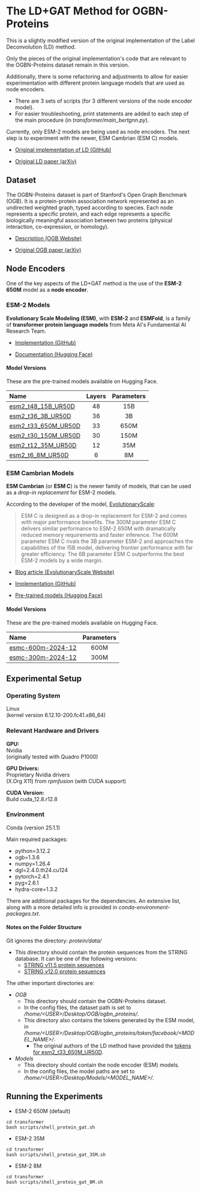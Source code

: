 # The LD+GAT Method for OGBN-Proteins

This is a slightly modified version of the original implementation of the Label Deconvolution (LD) method.

Only the pieces of the original implementation's code that are relevant to the OGBN-Proteins dataset remain in this version.

Additionally, there is some refactoring and adjustments to allow for easier experimentation with different protein language models that are used as node encoders.
- There are 3 sets of scripts (for 3 different versions of the node encoder model).
- For easier troubleshooting, print statements are added to each step of the main procedure (in *transformer/main_bertgnn.py*).

Currently, only ESM-2 models are being used as node encoders. The next step is to experiment with the newer, ESM Cambrian (ESM C) models.

- [Original implementation of LD (GitHub)](https://github.com/MIRALab-USTC/LD)

- [Original LD paper (arXiv)](http://arxiv.org/abs/2309.14907)

## Dataset

The OGBN-Proteins dataset is part of Stanford's Open Graph Benchmark (OGB). It is a protein-protein association network represented as an undirected weighted graph, typed according to species. Each node represents a specific protein, and each edge represents a specific biologically meaningful association between two proteins (physical interaction, co-expression, or homology).

- [Description (OGB Website)](https://ogb.stanford.edu/docs/nodeprop/#ogbn-proteins)

- [Original OGB paper (arXiv)](https://arxiv.org/pdf/2005.00687)

## Node Encoders

One of the key aspects of the LD+GAT method is the use of the **ESM-2 650M** model as a **node encoder**.

### ESM-2 Models

**Evolutionary Scale Modeling (ESM)**, with **ESM-2** and **ESMFold**, is a family of **transformer protein language models** from Meta AI's Fundamental AI Research Team.

- [Implementation (GitHub)](https://github.com/facebookresearch/esm)

- [Documentation (Hugging Face)](https://huggingface.co/docs/transformers/en/model_doc/esm)

#### Model Versions

These are the pre-trained models available on Hugging Face.

| Name                | Layers     | Parameters |
| :------------------ | :--------: | :--------: |
| [esm2_t48_15B_UR50D](https://huggingface.co/facebook/esm2_t48_15B_UR50D)  | 48         | 15B        |
| [esm2_t36_3B_UR50D](https://huggingface.co/facebook/esm2_t36_3B_UR50D)   | 36         | 3B         |
| [esm2_t33_650M_UR50D](https://huggingface.co/facebook/esm2_t33_650M_UR50D) | 33         | 650M       |
| [esm2_t30_150M_UR50D](https://huggingface.co/facebook/esm2_t30_150M_UR50D) | 30         | 150M       |
| [esm2_t12_35M_UR50D](https://huggingface.co/facebook/esm2_t12_35M_UR50D)  | 12         | 35M        |
| [esm2_t6_8M_UR50D](https://huggingface.co/facebook/esm2_t6_8M_UR50D)    | 6          | 8M         |

### ESM Cambrian Models

**ESM Cambrian** (or **ESM C**) is the newer family of models, that can be used as a *drop-in replacement* for ESM-2 models.

According to the developer of the model, [EvolutionaryScale](https://www.evolutionaryscale.ai):

> ESM C is designed as a drop-in replacement for ESM-2 and comes with major performance benefits. The 300M parameter ESM C delivers similar performance to ESM-2 650M with dramatically reduced memory requirements and faster inference. The 600M parameter ESM C rivals the 3B parameter ESM-2 and approaches the capabilities of the 15B model, delivering frontier performance with far greater efficiency. The 6B parameter ESM C outperforms the best ESM-2 models by a wide margin.

- [Blog article (EvolutionaryScale Website)](https://www.evolutionaryscale.ai/blog/esm-cambrian)

- [Implementation (GitHub)](https://github.com/evolutionaryscale/esm?tab=readme-ov-file#esm-c-)

- [Pre-trained models (Hugging Face)](https://huggingface.co/EvolutionaryScale)

#### Model Versions

These are the pre-trained models available on Hugging Face.
 
| Name                    | Parameters |
| :---------------------- | :--------: |
| [esmc-600m-2024-12](https://huggingface.co/EvolutionaryScale/esmc-600m-2024-12)  | 600M       |
| [esmc-300m-2024-12](https://huggingface.co/EvolutionaryScale/esmc-300m-2024-12)  | 300M       |

## Experimental Setup

### Operating System

Linux\
(kernel version 6.12.10-200.fc41.x86_64)

### Relevant Hardware and Drivers

**GPU:**\
Nvidia\
(originally tested with Quadro P1000)

**GPU Drivers:**\
Proprietary Nvidia drivers\
(X.Org X11) from *rpmfusion* (with CUDA support)

**CUDA Version:**\
Build cuda_12.8.r12.8

### Environment

Conda (version 25.1.1)

Main required packages:

- python=3.12.2
- ogb=1.3.6
- numpy=1.26.4
- dgl=2.4.0.th24.cu124
- pytorch=2.4.1
- pyg=2.6.1
- hydra-core=1.3.2

There are additional packages for the dependencies. An extensive list, along with a more detailed info is provided in *conda-environment-packages.txt*.

#### Notes on the Folder Structure

Git ignores the directory: *protein/data/*
- This directory should contain the protein sequences from the STRING database. It can be one of the following versions:
  - [STRING v11.5 protein sequences](https://stringdb-downloads.org/download/protein.sequences.v11.5.fa.gz)
  - [STRING v12.0 protein sequences](https://stringdb-downloads.org/download/protein.sequences.v12.0.fa.gz)

The other important directories are:
- *OGB*
  - This directory should contain the OGBN-Proteins dataset.
  - In the config files, the dataset path is set to */home/\<USER\>/Desktop/OGB/ogbn_proteins/*.
  - This directory also contains the tokens generated by the ESM model, in */home/\<USER\>/Desktop/OGB/ogbn_proteins/token/facebook/\<MODEL_NAME\>/*.
    - The original authors of the LD method have provided the [tokens for esm2_t33_650M_UR50D](https://drive.google.com/drive/folders/107wQOd2YWyWofvPixWjM7YnTgaXUPGuR).
- *Models*
  - This directory should contain the node encoder (ESM) models.
  - In the config files, the model paths are set to */home/\<USER\>/Desktop/Models/\<MODEL_NAME\>/*.

## Running the Experiments

- ESM-2 650M (default)

```
cd transformer
bash scripts/shell_protein_gat.sh
```

- ESM-2 35M

```
cd transformer
bash scripts/shell_protein_gat_35M.sh
```

- ESM-2 8M

```
cd transformer
bash scripts/shell_protein_gat_8M.sh
```
